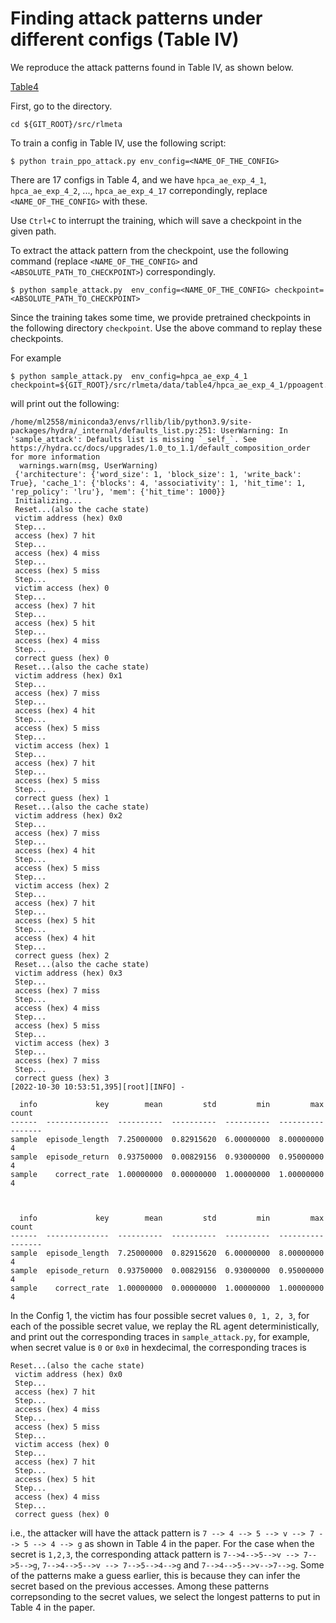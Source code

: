# Finding attack patterns under different configs (Table IV)

We reproduce the attack patterns found in Table IV, as shown below.

[Table4](../../fig/table4.png)

First, go to the directory.

```
cd ${GIT_ROOT}/src/rlmeta
```

To train a config in Table IV, use the following script:

```
$ python train_ppo_attack.py env_config=<NAME_OF_THE_CONFIG>
```


There are 17 configs in Table 4, and we have ```hpca_ae_exp_4_1```, ```hpca_ae_exp_4_2```, ..., ```hpca_ae_exp_4_17``` correpondingly, replace ```<NAME_OF_THE_CONFIG>``` with these.

Use ```Ctrl+C``` to interrupt the training, which will save a checkpoint in the given path.

To extract the attack pattern from the checkpoint, use the following command (replace ```<NAME_OF_THE_CONFIG>``` and ```<ABSOLUTE_PATH_TO_CHECKPOINT>```) correspondingly.

```
$ python sample_attack.py  env_config=<NAME_OF_THE_CONFIG> checkpoint=<ABSOLUTE_PATH_TO_CHECKPOINT>
```

Since the training takes some time, we provide pretrained checkpoints in the following directory ```checkpoint```. Use the above command to replay these checkpoints.

For example

```
$ python sample_attack.py  env_config=hpca_ae_exp_4_1 checkpoint=${GIT_ROOT}/src/rlmeta/data/table4/hpca_ae_exp_4_1/ppoagent.pth
```

will print out the following:

```
/home/ml2558/miniconda3/envs/rllib/lib/python3.9/site-packages/hydra/_internal/defaults_list.py:251: UserWarning: In 'sample_attack': Defaults list is missing `_self_`. See https://hydra.cc/docs/upgrades/1.0_to_1.1/default_composition_order for more information
  warnings.warn(msg, UserWarning)
 {'architecture': {'word_size': 1, 'block_size': 1, 'write_back': True}, 'cache_1': {'blocks': 4, 'associativity': 1, 'hit_time': 1, 'rep_policy': 'lru'}, 'mem': {'hit_time': 1000}} 
 Initializing... 
 Reset...(also the cache state) 
 victim address (hex) 0x0 
 Step... 
 access (hex) 7 hit 
 Step... 
 access (hex) 4 miss 
 Step... 
 access (hex) 5 miss 
 Step... 
 victim access (hex) 0  
 Step... 
 access (hex) 7 hit 
 Step... 
 access (hex) 5 hit 
 Step... 
 access (hex) 4 miss 
 Step... 
 correct guess (hex) 0 
 Reset...(also the cache state) 
 victim address (hex) 0x1 
 Step... 
 access (hex) 7 miss 
 Step... 
 access (hex) 4 hit 
 Step... 
 access (hex) 5 miss 
 Step... 
 victim access (hex) 1  
 Step... 
 access (hex) 7 hit 
 Step... 
 access (hex) 5 miss 
 Step... 
 correct guess (hex) 1 
 Reset...(also the cache state) 
 victim address (hex) 0x2 
 Step... 
 access (hex) 7 miss 
 Step... 
 access (hex) 4 hit 
 Step... 
 access (hex) 5 miss 
 Step... 
 victim access (hex) 2  
 Step... 
 access (hex) 7 hit 
 Step... 
 access (hex) 5 hit 
 Step... 
 access (hex) 4 hit 
 Step... 
 correct guess (hex) 2 
 Reset...(also the cache state) 
 victim address (hex) 0x3 
 Step... 
 access (hex) 7 miss 
 Step... 
 access (hex) 4 miss 
 Step... 
 access (hex) 5 miss 
 Step... 
 victim access (hex) 3  
 Step... 
 access (hex) 7 miss 
 Step... 
 correct guess (hex) 3 
[2022-10-30 10:53:51,395][root][INFO] - 

  info             key        mean         std         min         max    count
------  --------------  ----------  ----------  ----------  ----------  -------
sample  episode_length  7.25000000  0.82915620  6.00000000  8.00000000        4
sample  episode_return  0.93750000  0.00829156  0.93000000  0.95000000        4
sample    correct_rate  1.00000000  0.00000000  1.00000000  1.00000000        4



  info             key        mean         std         min         max    count
------  --------------  ----------  ----------  ----------  ----------  -------
sample  episode_length  7.25000000  0.82915620  6.00000000  8.00000000        4
sample  episode_return  0.93750000  0.00829156  0.93000000  0.95000000        4
sample    correct_rate  1.00000000  0.00000000  1.00000000  1.00000000        4
```

In the Config 1, the victim has four possible secret values ```0, 1, 2, 3```, for each of the possible secret value, we replay the RL agent deterministically, and print out the corresponding traces in ```sample_attack.py```, for example, when secret value is ```0``` or ```0x0``` in hexdecimal, the corresponding traces is

```
Reset...(also the cache state) 
 victim address (hex) 0x0 
 Step... 
 access (hex) 7 hit 
 Step... 
 access (hex) 4 miss 
 Step... 
 access (hex) 5 miss 
 Step... 
 victim access (hex) 0  
 Step... 
 access (hex) 7 hit 
 Step... 
 access (hex) 5 hit 
 Step... 
 access (hex) 4 miss 
 Step... 
 correct guess (hex) 0 
```

i.e., the attacker will have the  attack pattern  is ```7 --> 4 --> 5 --> v --> 7 --> 5 --> 4 --> g``` as shown in Table 4 in the paper. For the case when the secret is ```1,2,3```, the corresponding attack pattern is ```7-->4-->5-->v --> 7-->5-->g```, ```7-->4-->5-->v --> 7-->5-->4-->g```  and ```7-->4-->5-->v-->7-->g```. Some of the patterns make a guess earlier, this is because they can infer the secret based on the previous accesses. Among these patterns correpsonding to the secret values, we select the longest patterns to put in Table 4 in the paper.